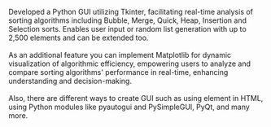 Developed a Python GUI utilizing Tkinter, facilitating real-time analysis of sorting algorithms including Bubble, Merge, Quick, Heap, Insertion and Selection sorts. Enables user input or random list generation with up to 2,500 elements and can be extended too.
<br>
<br>
As an additional feature you can implement Matplotlib for dynamic visualization of algorithmic efficiency, empowering users to analyze and compare sorting
algorithms' performance in real-time, enhancing understanding and decision-making.
<br>
<br>
Also, there are different ways to create GUI such as using <pyscript> element in HTML, using Python modules like pyautogui and PySimpleGUI, PyQt, and many more.
